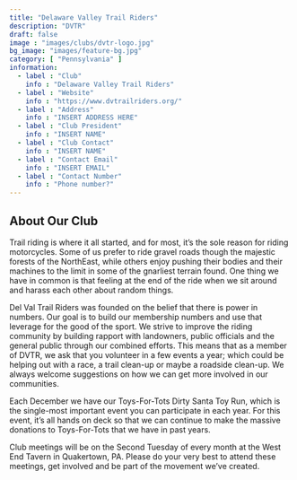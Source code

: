 ```yaml
---
title: "Delaware Valley Trail Riders"
description: "DVTR"
draft: false
image : "images/clubs/dvtr-logo.jpg"
bg_image: "images/feature-bg.jpg"
category: [ "Pennsylvania" ]
information:
  - label : "Club"
    info : "Delaware Valley Trail Riders"
  - label : "Website"
    info : "https://www.dvtrailriders.org/"
  - label : "Address"
    info : "INSERT ADDRESS HERE"
  - label : "Club President"
    info : "INSERT NAME"
  - label : "Club Contact"
    info : "INSERT NAME"
  - label : "Contact Email"
    info : "INSERT EMAIL"
  - label : "Contact Number"
    info : "Phone number?"
---
```


## About Our Club

Trail riding is where it all started, and for most, it’s the sole reason for riding motorcycles. Some of us prefer to ride gravel roads though the majestic forests of the NorthEast, while others enjoy pushing their bodies and their machines to the limit in some of the gnarliest terrain found. One thing we have in common is that feeling at the end of the ride when we sit around and harass each other about random things.

​Del Val Trail Riders was founded on the belief that there is power in numbers. Our goal is to build our membership numbers and use that leverage for the good of the sport. We strive to improve the riding community by building rapport with landowners, public officials and the general public through our combined efforts. This means that as a member of DVTR, we ask that you volunteer in a few events a year; which could be helping out with a race, a trail clean-up or maybe a roadside clean-up. We always welcome suggestions on how we can get more involved in our communities.

Each December we have our Toys-For-Tots Dirty Santa Toy Run, which is the single-most important event you can participate in each year. For this event, it’s all hands on deck so that we can continue to make the massive donations to Toys-For-Tots that we have in past years.

Club meetings will be on the Second Tuesday of every month at the West End Tavern in Quakertown, PA. Please do your very best to attend these meetings, get involved and be part of the movement we’ve created.
